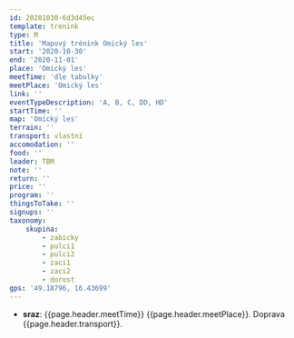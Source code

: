 ```yaml
---
id: 20201030-6d3d45ec
template: trenink
type: M
title: 'Mapový trénink Omický les'
start: '2020-10-30'
end: '2020-11-01'
place: 'Omický les'
meetTime: 'dle tabulky'
meetPlace: 'Omický les'
link: ''
eventTypeDescription: 'A, B, C, DD, HD'
startTime: ''
map: 'Omický les'
terrain: ''
transport: vlastní
accomodation: ''
food: ''
leader: TBM
note: ''
return: ''
price: ''
program: ''
thingsToTake: ''
signups: ''
taxonomy:
    skupina:
        - zabicky
        - pulci1
        - pulci2
        - zaci1
        - zaci2
        - dorost
gps: '49.18796, 16.43699'
---
```


* **sraz**: {{page.header.meetTime}} {{page.header.meetPlace}}. Doprava {{page.header.transport}}.
